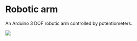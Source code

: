 # Robotic arm
An Arduino 3 DOF robotic arm controlled by potentiometers.

![](https://github.com/slashfident/robotarm/blob/master/20191006_222144.gif)
